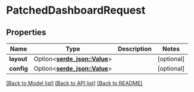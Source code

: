 # PatchedDashboardRequest

## Properties

Name | Type | Description | Notes
------------ | ------------- | ------------- | -------------
**layout** | Option<[**serde_json::Value**](.md)> |  | [optional]
**config** | Option<[**serde_json::Value**](.md)> |  | [optional]

[[Back to Model list]](../README.md#documentation-for-models) [[Back to API list]](../README.md#documentation-for-api-endpoints) [[Back to README]](../README.md)



